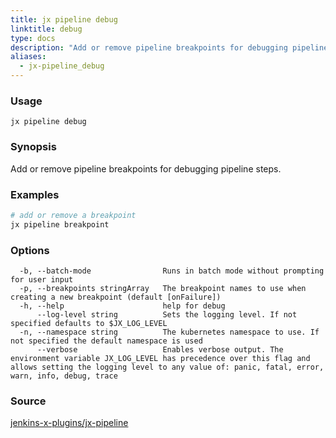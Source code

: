 ```yaml
---
title: jx pipeline debug
linktitle: debug
type: docs
description: "Add or remove pipeline breakpoints for debugging pipeline steps ***Aliases**: bp,breakpoint*"
aliases:
  - jx-pipeline_debug
---
```


### Usage

```
jx pipeline debug
```

### Synopsis

Add or remove pipeline breakpoints for debugging pipeline steps.

### Examples

  ```bash
  # add or remove a breakpoint
  jx pipeline breakpoint

  ```
### Options

```
  -b, --batch-mode                Runs in batch mode without prompting for user input
  -p, --breakpoints stringArray   The breakpoint names to use when creating a new breakpoint (default [onFailure])
  -h, --help                      help for debug
      --log-level string          Sets the logging level. If not specified defaults to $JX_LOG_LEVEL
  -n, --namespace string          The kubernetes namespace to use. If not specified the default namespace is used
      --verbose                   Enables verbose output. The environment variable JX_LOG_LEVEL has precedence over this flag and allows setting the logging level to any value of: panic, fatal, error, warn, info, debug, trace
```



### Source

[jenkins-x-plugins/jx-pipeline](https://github.com/jenkins-x-plugins/jx-pipeline)
